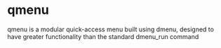 # qmenu
qmenu is a modular quick-access menu built using dmenu, designed to have greater functionality than the standard dmenu_run command
